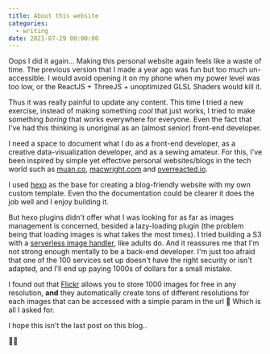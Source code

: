 ```yaml
---
title: About this website
categories:
  - writing
date: 2021-07-29 00:00:00
---
```


Oops I did it again... Making this personal website again feels like a waste of time. The previous version that I made a year ago was fun but too much un-accessible. I would avoid opening it on my phone when my power level was too low, or the ReactJS + ThreeJS + unoptimized GLSL Shaders would kill it.

Thus it was really painful to update any content. This time I tried a new exercise, instead of making something *cool* that just works, I tried to make something *boring* that works everywhere for everyone. Even the fact that I've had this thinking is unoriginal as an (almost senior) front-end developer.

I need a space to document what I do as a front-end developer, as a creative data-visualization developer, and as a sewing amateur. For this, I've been inspired by simple yet effective personal websites/blogs in the tech world such as <a class="link" href="https://muan.co" rel="noreferrer">muan.co</a>, <a class="link" href="https://macwright.com" rel="noreferrer">macwright.com</a> and <a class="link" href="https://overreacted.io" rel="noreferrer">overreacted.io</a>.

I used <a href="https://hexo.io" rel="noreferrer" class="link">hexo</a> as the base for creating a blog-friendly website with my own custom template. Even tho the documentation could be clearer it does the job well and I enjoy building it. 

But hexo plugins didn't offer what I was looking for as far as images management is concerned, besided a lazy-loading plugin (the problem being that loading images is what takes the most times). I tried building a S3 with a <a class="link" rel="noreferrer" href="https://aws.amazon.com/fr/solutions/implementations/serverless-image-handler/">serverless image handler</a>, like adults do. And it reassures me that I'm not strong enough mentally to be a back-end developer. I'm just too afraid that one of the 100 services set up doesn't have the right security or isn't adapted, and I'll end up paying 1000s of dollars for a small mistake.

I found out that <a href="https://www.flickr.com" rel="noreferrer" class="link">Flickr</a> allows you to store 1000 images for free in any resolution, **and** they automatically create tons of different resolutions for each images that can be accessed with a simple param in the url 🎉 Which is all I asked for. 

I hope this isn't the last post on this blog..

🙋‍♂️